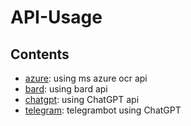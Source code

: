 # API-Usage

## Contents
- [azure](https://github.com/riverallzero/API-Usage/blob/main/azure): using ms azure ocr api
- [bard](https://github.com/riverallzero/API-Usage/blob/main/bard): using bard api
- [chatgpt](https://github.com/riverallzero/API-Usage/blob/main/chatgpt): using ChatGPT api
- [telegram](https://github.com/riverallzero/API-Usage/blob/main/telegram): telegrambot using ChatGPT
